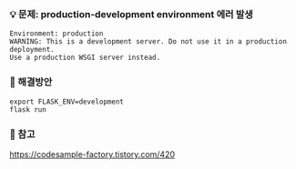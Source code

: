 ### 💡 문제: production-development environment 에러 발생
```
Environment: production
WARNING: This is a development server. Do not use it in a production deployment.
Use a production WSGI server instead.
```

### 📌 해결방안
```
export FLASK_ENV=development
flask run
```

### 📒 참고
https://codesample-factory.tistory.com/420
